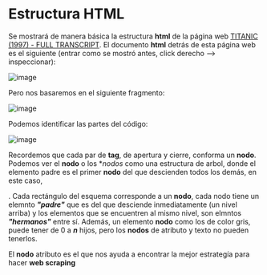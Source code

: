 # Estructura HTML

Se mostrará de manera básica la estructura **html** de la página web [TITANIC (1997) - FULL TRANSCRIPT](https://subslikescript.com/movie/Titanic-120338). El documento **html** detrás de esta página web es el siguiente (entrar como se mostró antes, click derecho --> inspeccionar):

![image](https://user-images.githubusercontent.com/92232878/182476047-1c3fec4e-c5f2-4f61-b755-f1d49b0dff6e.png)

Pero nos basaremos en el siguiente fragmento:

![image](https://user-images.githubusercontent.com/92232878/182474081-653591c0-71d9-4b4e-82fc-0ce652dc9c42.png)

Podemos identificar las partes del código:

![image](https://user-images.githubusercontent.com/92232878/182476307-218dbf85-34c5-4ff9-a810-fdaab77973af.png)

Recordemos que cada par de **tag**, de apertura y cierre, conforma un **nodo**. Podemos ver el **nodo** o los **nodos* como una estructura de arbol, donde el elemento padre es el primer **nodo** del que descienden todos los demás, en este caso, **<article>**. Cada rectángulo del esquema corresponde a un **nodo**, cada nodo tiene un elemnto ***"padre"*** que es del que desciende inmediatamente (un nivel arriba) y los elementos que se encuentren al mismo nivel, son elmntos ***"hermanos"*** entre sí. Además, un elemento **nodo** como los de color gris, puede tener de 0 a ***n*** hijos, pero los **nodos** de atributo y texto no pueden tenerlos.
  
 El **nodo** atributo es el que nos ayuda a encontrar la mejor estrategía para hacer **web scraping**

